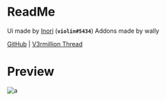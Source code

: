 # ReadMe
Ui made by [Inori](https://v3rmillion.net/member.php?action=profile&uid=124594) (**`violin#5434`**)
Addons made by wally

[GitHub](https://github.com/violin-suzutsuki/LinoriaLib) | [V3rmillion Thread](https://v3rmillion.net/showthread.php?tid=1150670)

# Preview
![a](https://external-content.duckduckgo.com/iu/?u=https%3A%2F%2Fi.imgur.com%2Fqs0Hqc6.png)
